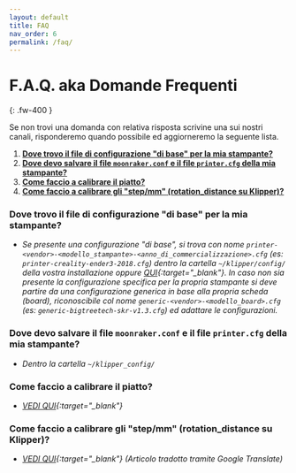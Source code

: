 ```yaml
---
layout: default
title: FAQ
nav_order: 6
permalink: /faq/
---
```


# F.A.Q. aka Domande Frequenti
{: .fw-400 }

Se non trovi una domanda con relativa risposta scrivine una sui nostri canali, risponderemo quando possibile ed aggiorneremo la seguente lista.

1. [**Dove trovo il file di configurazione "di base" per la mia stampante?**](#dove-trovo-il-file-di-configurazione-di-base-per-la-mia-stampante)
1. [**Dove devo salvare il file `moonraker.conf` e il file `printer.cfg` della mia stampante?**](#dove-devo-salvare-il-file-moonrakerconf-e-il-file-printercfg-della-mia-stampante)
1. [**Come faccio a calibrare il piatto?**](#come-faccio-a-calibrare-il-piatto)
1. [**Come faccio a calibrare gli "step/mm" (rotation_distance su Klipper)?**](#come-faccio-a-calibrare-gli-stepmm-rotation_distance-su-klipper)

### **Dove trovo il file di configurazione "di base" per la mia stampante?**
   - *Se presente una configurazione "di base", si trova con nome `printer-<vendor>-<modello_stampante>-<anno_di_commercializzazione>.cfg` (es: `printer-creality-ender3-2018.cfg`) dentro la cartella `~/klipper/config/` della vostra installazione oppure [QUI](https://github.com/KevinOConnor/klipper/tree/master/config){:target="_blank"}. In caso non sia presente la configurazione specifica per la propria stampante si deve partire da una configurazione generica in base alla propria scheda (board), riconoscibile col nome `generic-<vendor>-<modello_board>.cfg` (es: `generic-bigtreetech-skr-v1.3.cfg`) ed adattare le configurazioni.*

### **Dove devo salvare il file `moonraker.conf` e il file `printer.cfg` della mia stampante?**
   - *Dentro la cartella `~/klipper_config/`*

### **Come faccio a calibrare il piatto?**
   - *[VEDI QUI](https://klipper-italia.xyz/impostazioni/calibrazioni-klipper/){:target="_blank"}*

### **Come faccio a calibrare gli "step/mm" (rotation_distance su Klipper)?**
   - *[VEDI QUI](https://translate.google.com/translate?sl=en&tl=it&u=https://www.klipper3d.org/Rotation_Distance.html){:target="_blank"} (Articolo tradotto tramite Google Translate)*
